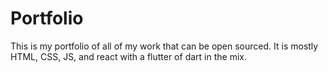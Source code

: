 # Portfolio

This is my portfolio of all of my work that can be open sourced.  It is mostly HTML, CSS, JS, and react with a flutter of dart in the mix.

